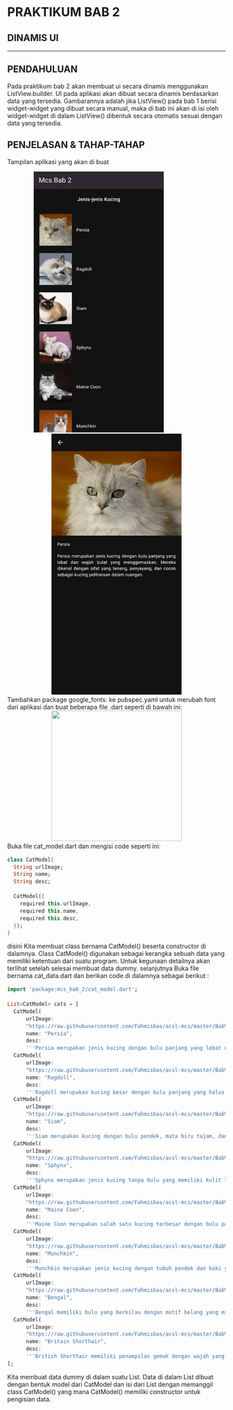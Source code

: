 # **PRAKTIKUM BAB 2**
## DINAMIS UI 
***

## PENDAHULUAN

Pada praktikum bab 2 akan membuat ui secara dinamis menggunakan ListView.builder. UI pada aplikasi akan dibuat secara dinamis berdasarkan data yang tersedia. Gambarannya adalah jika ListView() pada bab 1 berisi widget-widget yang dibuat secara manual, maka di bab ini akan di isi oleh widget-widget di dalam ListView() dibentuk secara otomatis sesuai dengan data yang tersedia.

## PENJELASAN & TAHAP-TAHAP
Tampilan aplikasi yang akan di buat
<div align="center">
  <img src="https://github.com/Rokel15/GUNADARMA-ASCL-MCS/blob/angel-dev/images/gambar-gambar%20bab%202/halaman%20awal%20aplikasi%20bab%202.jpeg" width="300" height="600"/> 
  &nbsp;&nbsp;&nbsp;&nbsp;&nbsp;&nbsp;&nbsp;&nbsp;&nbsp;&nbsp;&nbsp;&nbsp;&nbsp;&nbsp;&nbsp;&nbsp;&nbsp;&nbsp;&nbsp;&nbsp;
  <img src="https://github.com/Rokel15/GUNADARMA-ASCL-MCS/blob/angel-dev/images/gambar-gambar%20bab%202/halaman%20detail%20aplikasi%20bab%202.jpeg"
width="300" height="600" />
</div>
Tambahkan package google_fonts: ke pubspec.yaml untuk merubah font dari aplikasi dan buat beberapa file .dart seperti di bawah ini:
<div align = "center"> <img src ="https://github.com/user-attachments/assets/3ce9293a-044e-4e1d-ae53-bb6cda8e71c6"width="300" height="300"/>
</div>
Buka file cat_model.dart dan mengisi code seperti ini:

```dart
class CatModel{
  String urlImage;
  String name;
  String desc;

  CatModel({
    required this.urlImage,
    required this.name,
    required this.desc,
  });
}
```
disini Kita membuat class bernama CatModel() beserta constructor di dalamnya. Class CatModel() digunakan sebagai kerangka sebuah data yang memiliki ketentuan dari suatu program. Untuk kegunaan detailnya akan terlihat setelah selesai membuat data dummy.
selanjutnya Buka file bernama cat_data.dart dan berikan code di dalamnya sebagai berikut :

```dart
import 'package:mcs_bab_2/cat_model.dart';

List<CatModel> cats = [
  CatModel(
      urlImage:
      "https://raw.githubusercontent.com/Fahmisbas/acsl-mcs/master/Bab%203%20-%20RecyclerView%20%26%20OnItemClickListener/cats/persia.jpg",
      name: "Persia",
      desc:
      '''Persia merupakan jenis kucing dengan bulu panjang yang lebat dan wajah bulat yang menggemaskan. Mereka dikenal dengan sifat yang tenang, penyayang, dan cocok sebagai kucing peliharaan dalam ruangan.'''),
  CatModel(
      urlImage:
      "https://raw.githubusercontent.com/Fahmisbas/acsl-mcs/master/Bab%203%20-%20RecyclerView%20%26%20OnItemClickListener/cats/ragdoll.png",
      name: "Ragdoll",
      desc:
      '''Ragdoll merupakan kucing besar dengan bulu panjang yang halus dan mata biru memikat. Mereka terkenal dengan kecenderungan mereka untuk rileks dan melonggar saat diangkat, mirip dengan boneka ragdoll, dan sangat penyayang.'''),
  CatModel(
      urlImage:
      "https://raw.githubusercontent.com/Fahmisbas/acsl-mcs/master/Bab%203%20-%20RecyclerView%20%26%20OnItemClickListener/cats/siam.jpeg",
      name: "Siam",
      desc:
      '''Siam merupakan kucing dengan bulu pendek, mata biru tajam, dan tubuh yang ramping. Mereka dikenal sebagai kucing vokal yang suka berbicara dan memiliki kepribadian yang aktif serta ramah.'''),
  CatModel(
      urlImage:
      "https://raw.githubusercontent.com/Fahmisbas/acsl-mcs/master/Bab%203%20-%20RecyclerView%20%26%20OnItemClickListener/cats/sphynx.jpg",
      name: "Sphynx",
      desc:
      '''Sphynx merupakan jenis kucing tanpa bulu yang memiliki kulit lembut seperti kulit jeruk. Mereka sering menjadi perhatian dengan penampilan yang unik dan ramah serta cerdas dalam perilaku mereka.'''),
  CatModel(
      urlImage:
      "https://raw.githubusercontent.com/Fahmisbas/acsl-mcs/master/Bab%203%20-%20RecyclerView%20%26%20OnItemClickListener/cats/maine%20coon.jpg",
      name: "Maine Coon",
      desc:
      '''Maine Coon merupakan salah satu kucing terbesar dengan bulu panjang dan ekor berbulu tebal. Mereka memiliki sifat yang ramah, lembut, dan cenderung energik, serta memiliki fisik yang kuat.'''),
  CatModel(
      urlImage:
      "https://raw.githubusercontent.com/Fahmisbas/acsl-mcs/master/Bab%203%20-%20RecyclerView%20%26%20OnItemClickListener/cats/munchkin.jpg",
      name: "Munchkin",
      desc:
      '''Munchkin merupakan jenis kucing dengan tubuh pendek dan kaki yang lebih pendek dari kucing biasa. Mereka memiliki penampilan unik yang lucu dan aktif dalam bermain.'''),
  CatModel(
      urlImage:
      "https://raw.githubusercontent.com/Fahmisbas/acsl-mcs/master/Bab%203%20-%20RecyclerView%20%26%20OnItemClickListener/cats/bengal.png",
      name: "Bengal",
      desc:
      '''Bengal memiliki bulu yang berkilau dengan motif belang yang mirip macan tutul. Mereka aktif, cerdas, dan suka bermain, sering kali memiliki energi yang tinggi.'''),
  CatModel(
      urlImage:
      "https://raw.githubusercontent.com/Fahmisbas/acsl-mcs/master/Bab%203%20-%20RecyclerView%20%26%20OnItemClickListener/cats/britain%20shorthair.jpg",
      name: "Britain Shorthair",
      desc:
      '''British Shorthair memiliki penampilan gemuk dengan wajah yang bulat dan mata besar. Mereka cenderung tenang, santai, dan mudah diurus, membuat mereka menjadi kucing peliharaan yang populer.''')
];
```
Kita membuat data dummy di dalam suatu List. Data di dalam List dibuat dengan bentuk model dari CatModel dan isi dari List dengan memanggil class CatModel() yang mana CatModel() memiliki constructor untuk pengisian data.
